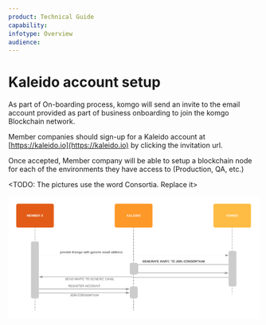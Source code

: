 ```yaml
---
product: Technical Guide
capability:
infotype: Overview
audience:
---
```


# Kaleido account setup

As part of On-boarding process, komgo will send an invite to the email account provided as part of business onboarding to join the komgo Blockchain network. 

Member companies should sign-up for a Kaleido account at [https://kaleido.io](https://kaleido.io) by clicking the invitation url.

Once accepted, Member company will be able to setup a blockchain node for each of the environments they have access to \(Production, QA, etc.\)

<TODO: The pictures use the word Consortia. Replace it>

![](/assets/technical_guide_19.png)